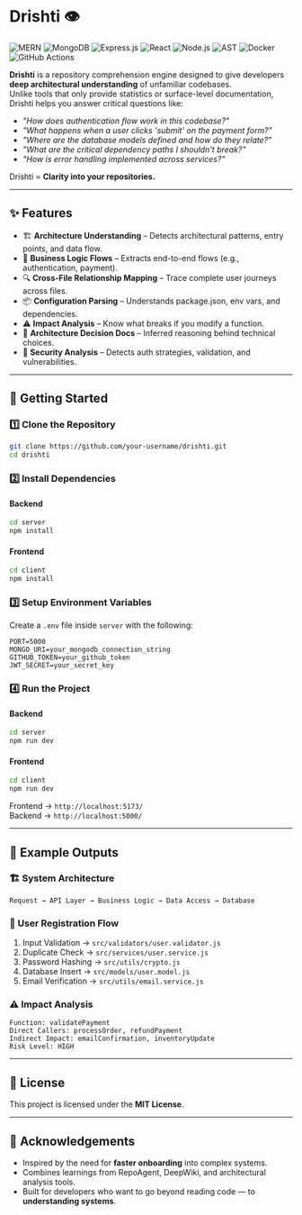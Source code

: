 # Drishti 👁️
![MERN](https://img.shields.io/badge/Stack-MERN-green?style=for-the-badge)
![MongoDB](https://img.shields.io/badge/MongoDB-4EA94B?style=for-the-badge&logo=mongodb&logoColor=white)
![Express.js](https://img.shields.io/badge/Express.js-000000?style=for-the-badge&logo=express&logoColor=white)
![React](https://img.shields.io/badge/React-20232A?style=for-the-badge&logo=react&logoColor=61DAFB)
![Node.js](https://img.shields.io/badge/Node.js-43853D?style=for-the-badge&logo=node.js&logoColor=white)
![AST](https://img.shields.io/badge/AST-Analysis-blue?style=for-the-badge)
![Docker](https://img.shields.io/badge/Docker-2496ED?style=for-the-badge&logo=docker&logoColor=white)
![GitHub Actions](https://img.shields.io/badge/GitHub%20Actions-2088FF?style=for-the-badge&logo=githubactions&logoColor=white)



**Drishti** is a repository comprehension engine designed to give developers **deep architectural understanding** of unfamiliar codebases.  
Unlike tools that only provide statistics or surface-level documentation, Drishti helps you answer critical questions like:

- *"How does authentication flow work in this codebase?"*  
- *"What happens when a user clicks 'submit' on the payment form?"*  
- *"Where are the database models defined and how do they relate?"*  
- *"What are the critical dependency paths I shouldn't break?"*  
- *"How is error handling implemented across services?"*  

Drishti = **Clarity into your repositories.**  

---

## ✨ Features

- 🏗️ **Architecture Understanding** – Detects architectural patterns, entry points, and data flow.  
- 🔄 **Business Logic Flows** – Extracts end-to-end flows (e.g., authentication, payment).  
- 🔍 **Cross-File Relationship Mapping** – Trace complete user journeys across files.  
- 📦 **Configuration Parsing** – Understands package.json, env vars, and dependencies.  
- ⚠️ **Impact Analysis** – Know what breaks if you modify a function.  
- 📖 **Architecture Decision Docs** – Inferred reasoning behind technical choices.  
- 🔐 **Security Analysis** – Detects auth strategies, validation, and vulnerabilities.  

---

## 🚀 Getting Started

### 1️⃣ Clone the Repository
```bash
git clone https://github.com/your-username/drishti.git
cd drishti
```

### 2️⃣ Install Dependencies

#### Backend
```bash
cd server
npm install
```

#### Frontend
```bash
cd client
npm install
```

### 3️⃣ Setup Environment Variables
Create a `.env` file inside `server` with the following:

```env
PORT=5000
MONGO_URI=your_mongodb_connection_string
GITHUB_TOKEN=your_github_token
JWT_SECRET=your_secret_key
```

### 4️⃣ Run the Project

#### Backend
```bash
cd server
npm run dev
```

#### Frontend
```bash
cd client
npm run dev
```

Frontend → `http://localhost:5173/`  
Backend → `http://localhost:5000/`  

---

## 📖 Example Outputs

### 🏗️ System Architecture
```
Request → API Layer → Business Logic → Data Access → Database
```

### 🔑 User Registration Flow
1. Input Validation → `src/validators/user.validator.js`  
2. Duplicate Check → `src/services/user.service.js`  
3. Password Hashing → `src/utils/crypto.js`  
4. Database Insert → `src/models/user.model.js`  
5. Email Verification → `src/utils/email.service.js`  

### ⚠️ Impact Analysis
```
Function: validatePayment
Direct Callers: processOrder, refundPayment
Indirect Impact: emailConfirmation, inventoryUpdate
Risk Level: HIGH
```

---

## 📜 License
This project is licensed under the **MIT License**.  

---

## 🙌 Acknowledgements
- Inspired by the need for **faster onboarding** into complex systems.  
- Combines learnings from RepoAgent, DeepWiki, and architectural analysis tools.  
- Built for developers who want to go beyond reading code — to **understanding systems**.  
